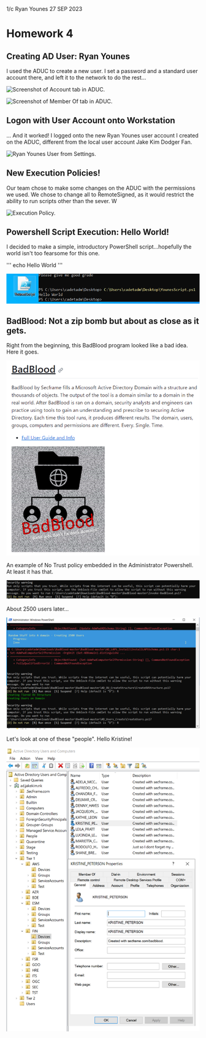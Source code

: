 1/c Ryan Younes
27 SEP 2023

# Homework 4

## Creating AD User: Ryan Younes

I used the ADUC to create a new user. I set a password and a standard user account there, and left it to the network to do the rest...

![Screenshot of Account tab in ADUC.](YounesAccount.jpeg)

![Screenshot of Member Of tab in ADUC.](YounesMemberOf.jpeg)

## Logon with User Account onto Workstation

... And it worked! I logged onto the new Ryan Younes user account I created on the ADUC, different from the local user account Jake Kim Dodger Fan. 

![Ryan Younes User from Settings.](RyanYounesUser.jpeg)

## New Execution Policies!
Our team chose to make some changes on the ADUC with the permissions we used. We chose to change all to RemoteSigned, as it would restrict the ability to run scripts other than the sever. W

![Execution Policy.](HW4Q1.jpeg)

## Powershell Script Execution: Hello World!

I decided to make a simple, introductory PowerShell script...hopefully the world isn't too fearsome for this one.


'''
echo Hello World
'''

![HELLO WORLD!](YounesScriptHW4.png)

## BadBlood: Not a zip bomb but about as close as it gets.

Right from the beginning, this BadBlood program looked like a bad idea. Here it goes.

![Ominous...](BADBLOODOMINOUS.png)

An example of No Trust policy embedded in the Administrator Powershell. At least it has that.

![To its credit, it does iteratively ask whether this is okay or not, with a default of no...](NOTRUST.png)

About 2500 users later...

![That's a lot of people that don't exist.](2500USERS.png)

Let's look at one of these "people". Hello Kristine!

![Nothing to her name...literally.](KRISTINEPETERSON.png)




